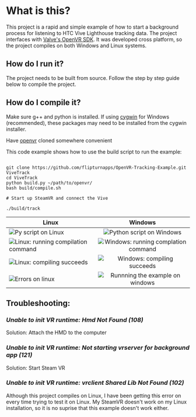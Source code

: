 #  What is this?
This project is a rapid and simple example of how to start a background process for listening to HTC Vive Lighthouse tracking data.  The project interfaces with [Valve's OpenVR SDK](https://github.com/ValveSoftware/openvr).  It was developed cross platform, so the project compiles on both Windows and Linux systems.  

##  How do I run it?
The project needs to be built from source.  Follow the step by step guide below to compile the project.

##  How do I compile it?

Make sure g++ and python is installed. If using [cygwin](https://www.cygwin.com/) for Windows (recommended), these packages may need to be installed from the cygwin installer.  

Have [openvr](https://github.com/ValveSoftware/openvr) cloned somewhere convenient

This code example shows how to use the build script to run the example: 

```shell

git clone https://github.com/flipturnapps/OpenVR-Tracking-Example.git ViveTrack
cd ViveTrack
python build.py ~/path/to/openvr/
bash build/compile.sh

# Start up SteamVR and connect the Vive

./build/track

```

| Linux  |      Windows      
|----------|:-------------:|
| ![Py script on Linux](http://i.imgur.com/ny2F7Tr.png) |  ![Python script on Windows](http://i.imgur.com/JJ5JQBN.png) |
| ![Linux: running compilation command](http://i.imgur.com/LJLZnbc.png) | ![Windows: running complation command](http://i.imgur.com/ywUUtpU.png) |
| ![Linux: compiling succeeds](http://i.imgur.com/AwVaQDs.png) | ![Windows: compiling succeeds](http://i.imgur.com/QS3EmGE.png) |
| ![Errors on linux](http://i.imgur.com/NNOviFB.png) | ![Runnning the example on windows](http://i.imgur.com/QcLUkPC.png)|



##  Troubleshooting:

### *Unable to init VR runtime: Hmd Not Found (108)*

Solution: Attach the HMD to the computer


### *Unable to init VR runtime: Not starting vrserver for background app (121)*

Solution: Start Steam VR

### *Unable to init VR runtime: vrclient Shared Lib Not Found (102)*

Although this project compiles on Linux, I have been getting this error on every time trying to test it on Linux.  My SteamVR doesn't work on my Linux installation, so it is no suprise that this example doesn't work either.

